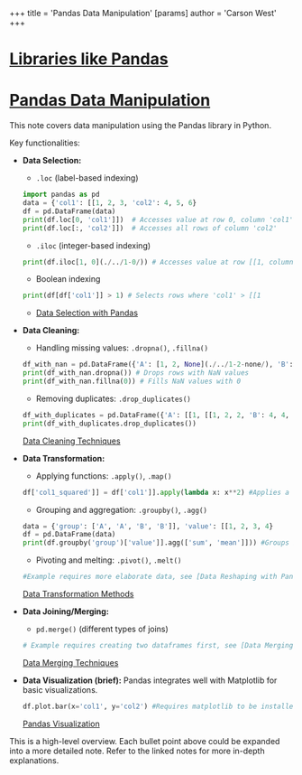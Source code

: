 +++
 title = 'Pandas Data Manipulation'
[params]
	author = 'Carson West'
+++
# [Libraries like Pandas](./../libraries-like-pandas/)
# [Pandas Data Manipulation](./../pandas-data-manipulation/) 
This note covers data manipulation using the Pandas library in Python.

Key functionalities:

* **Data Selection:**
    * `.loc` (label-based indexing)
    ```python
    import pandas as pd
    data = {'col1': [[1, 2, 3, 'col2': 4, 5, 6}
    df = pd.DataFrame(data)
    print(df.loc[0, 'col1']])  # Accesses value at row 0, column 'col1'
    print(df.loc[:, 'col2']])  # Accesses all rows of column 'col2'
    ```
    * `.iloc` (integer-based indexing)
    ```python
    print(df.iloc[1, 0](./../1-0/)) # Accesses value at row [[1, column 0
    ```
    * Boolean indexing
    ```python
    print(df[df['col1']] > 1) # Selects rows where 'col1' > [[1
    ```
    * [Data Selection with Pandas](./../data-selection-with-pandas/)


* **Data Cleaning:**
    * Handling missing values: `.dropna()`, `.fillna()`
    ```python
    df_with_nan = pd.DataFrame({'A': [1, 2, None](./../1-2-none/), 'B': 4, None, 6})
    print(df_with_nan.dropna()) # Drops rows with NaN values
    print(df_with_nan.fillna(0)) # Fills NaN values with 0
    ```
    * Removing duplicates: `.drop_duplicates()`
    ```python
    df_with_duplicates = pd.DataFrame({'A': [[1, [[1, 2, 2, 'B': 4, 4, 5, 5})
    print(df_with_duplicates.drop_duplicates())
    ```
    [Data Cleaning Techniques](./../data-cleaning-techniques/)


* **Data Transformation:**
    * Applying functions: `.apply()`, `.map()`
    ```python
    df['col1_squared']] = df['col1']].apply(lambda x: x**2) #Applies a lambda function
    ```
    * Grouping and aggregation: `.groupby()`, `.agg()`
    ```python
    data = {'group': ['A', 'A', 'B', 'B']], 'value': [[1, 2, 3, 4}
    df = pd.DataFrame(data)
    print(df.groupby('group')['value']].agg(['sum', 'mean']])) #Groups by 'group' and calculates sum and mean of 'value'
    ```
    * Pivoting and melting: `.pivot()`, `.melt()`
    ```python
    #Example requires more elaborate data, see [Data Reshaping with Pandas](./../data-reshaping-with-pandas/)
    ```
    [Data Transformation Methods](./../data-transformation-methods/)


* **Data Joining/Merging:**
    * `pd.merge()` (different types of joins)
    ```python
    # Example requires creating two dataframes first, see [Data Merging Techniques](./../data-merging-techniques/)
    ```
    [Data Merging Techniques](./../data-merging-techniques/)


* **Data Visualization (brief):**
    Pandas integrates well with Matplotlib for basic visualizations.
    ```python
    df.plot.bar(x='col1', y='col2') #Requires matplotlib to be installed
    ```
    [Pandas Visualization](./../pandas-visualization/)

This is a high-level overview. Each bullet point above could be expanded into a more detailed note.  Refer to the linked notes for more in-depth explanations.
